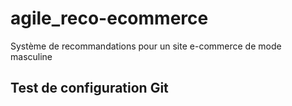 # agile_reco-ecommerce
Système de recommandations pour un site e-commerce de mode masculine

## Test de configuration Git
